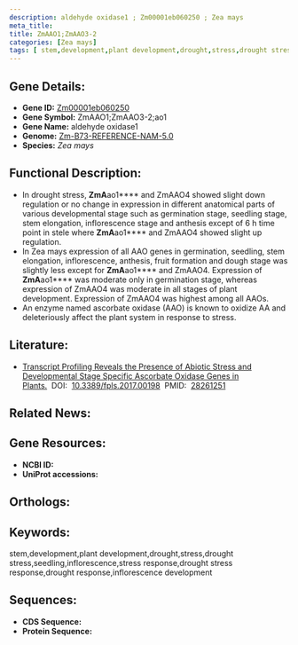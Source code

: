 ```yaml
---
description: aldehyde oxidase1 ; Zm00001eb060250 ; Zea mays
meta_title:
title: ZmAAO1;ZmAAO3-2
categories: [Zea mays]
tags: [ stem,development,plant development,drought,stress,drought stress,seedling,inflorescence,stress response,drought stress response,drought response,inflorescence development ]
---
```


## Gene Details:
- **Gene ID:**	[Zm00001eb060250]()
- **Gene Symbol:** ZmAAO1;ZmAAO3-2;ao1
- **Gene Name:** aldehyde oxidase1
- **Genome:** [Zm-B73-REFERENCE-NAM-5.0]()
- **Species:** *Zea mays*

## Functional Description:
   - In drought stress, **ZmA**ao1**** and ZmAAO4 showed slight down regulation or no change in expression in different anatomical parts of various developmental stage such as germination stage, seedling stage, stem elongation, inflorescence stage and anthesis except of 6 h time point in stele where **ZmA**ao1**** and ZmAAO4 showed slight up regulation.
   - In Zea mays expression of all AAO genes in germination, seedling, stem elongation, inflorescence, anthesis, fruit formation and dough stage was slightly less except for **ZmA**ao1**** and ZmAAO4. Expression of **ZmA**ao1**** was moderate only in germination stage, whereas expression of ZmAAO4 was moderate in all stages of plant development. Expression of ZmAAO4 was highest among all AAOs.
   - An enzyme named ascorbate oxidase (AAO) is known to oxidize AA and deleteriously affect the plant system in response to stress.

## Literature:
   - [Transcript Profiling Reveals the Presence of Abiotic Stress and Developmental Stage Specific Ascorbate Oxidase Genes in Plants.]( https://www.ncbi.nlm.nih.gov/pmc/articles/PMC5314155/)&nbsp;&nbsp;DOI:&nbsp;&nbsp;[10.3389/fpls.2017.00198](https://www.ncbi.nlm.nih.gov/pmc/articles/PMC5314155/)&nbsp;&nbsp;PMID:&nbsp;&nbsp;[28261251](https://pubmed.ncbi.nlm.nih.gov/28261251/)

## Related News:

## Gene Resources:
- **NCBI ID:** [](https://www.ncbi.nlm.nih.gov/gene/?term=)
- **UniProt accessions:** [](https://www.uniprot.org/uniprotkb//entry)

## Orthologs:

## Keywords:
stem,development,plant development,drought,stress,drought stress,seedling,inflorescence,stress response,drought stress response,drought response,inflorescence development

## Sequences:
- **CDS Sequence:**
- **Protein Sequence:**
